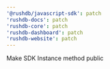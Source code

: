 ```yaml
---
'@rushdb/javascript-sdk': patch
'rushdb-docs': patch
'rushdb-core': patch
'rushdb-dashboard': patch
'rushdb-website': patch
---
```


Make SDK Instance method public
